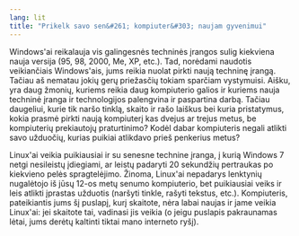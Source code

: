 ```yaml
---
lang: lit
title: "Prikelk savo sen&#261; kompiuter&#303; naujam gyvenimui"
---
```


Windows'ai reikalauja vis galingesn&#279;s technin&#279;s &#303;rangos sulig kiekviena nauja versija (95, 98, 2000, Me, XP, etc.). Tad, nor&#279;dami naudotis veikian&#269;iais Windows'ais, jums reikia nuolat pirkti nauj&#261; technin&#281; &#303;rang&#261;. Ta&#269;iau a&#353; nematau joki&#371; ger&#371; prie&#382;as&#269;i&#371; tokiam spar&#269;iam vystymuisi. Ai&#353;ku, yra daug &#382;moni&#371;, kuriems reikia daug kompiuterio galios ir kuriems nauja technin&#279; &#303;ranga ir technologijos palengvina ir paspartina darb&#261;. Ta&#269;iau daugeliui, kurie tik nar&#353;o tinkl&#261;, skaito ir ra&#353;o lai&#353;kus bei kuria pristatymus, kokia prasm&#279; pirkti nauj&#261; kompiuter&#303; kas dvejus ar trejus metus, be kompiuteri&#371; prekiautoj&#371; praturtinimo? Kod&#279;l dabar kompiuteris negali atlikti savo u&#382;duo&#269;i&#371;, kurias puikiai atlikdavo prie&#353; penkerius metus?

Linux'ai veikia puikiausiai ir su senesne technine &#303;ranga, &#303; kuri&#261; Windows 7 netgi nesileist&#371; &#303;diegiami, ar leist&#371; padaryti 20 sekund&#382;i&#371; pertraukas po kiekvieno pel&#279;s spragtel&#279;jimo. &#381;inoma, Linux'ai nepadarys lenktyni&#371; nugal&#279;tojo i&#353; j&#363;s&#371; 12-os met&#371; senumo kompiuterio, bet puikiausiai veiks ir leis atlikti &#303;prastas u&#382;duotis (nar&#353;yti tinkle, ra&#353;yti tekstus, etc.). Kompiuteris, pateikiantis jums &#353;&#303; puslap&#303;, kur&#303; skaitote, n&#279;ra labai naujas ir jame veikia Linux'ai: jei skaitote tai, vadinasi jis veikia (o jeigu puslapis pakraunamas l&#279;tai, jums der&#279;t&#371; kaltinti tiktai mano interneto ry&#353;&#303;).




